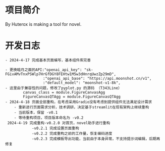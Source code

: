 # 项目简介
 By Huterox is making a tool for novel.
 
# 开发日志

    - 2024-4-17 完成基本页面编写，基本组件库完善

    - 更换暗月之面的API:"openai_api_key": "sk-FGivAMvTnxPSWlp7HrGfDGY8FEHtw1M5w3dHnrqUwzZp29mD",
                     :"openai_api_base": "https://api.moonshot.cn/v1",
                     :"default_model": "moonshot-v1-8k",
    - 这里由于兼容性的问题，修改了pyplot.py 的源码 （T343Line）
            canvas_class = module.FigureCanvasAgg
            FigureCanvasQTAgg = module.FigureCanvasQTAgg
    - 2024-4-18 页面全部重构，在考虑采用Gradio没有考虑到提供组件无法满足设计需求
        - 重新进行页面需求分析，技术调研，决定基于streamlit在现有架构上继续重构
        - 当前版本，保留 -v0.1
        - 等待重构项目，项目版本命名为 -v0.2
     2024-4-19 完成重构-v0.2.0 对首页，novel助手进行重构
                -v0.2.1 完成设置页面重构
                -v0.2.2 完成重构之前的工作量，恢复编码进度
                -v0.2.3 完成模板导出功能，当前由于本身异常，不支持提示词编辑，后期再修复

